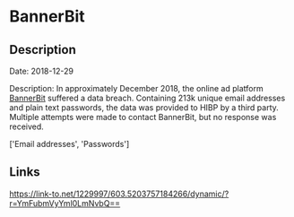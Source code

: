 # BannerBit

## Description

Date: 2018-12-29

Description:
In approximately December 2018, the online ad platform <a href="https://bannerbit.com/" target="_blank" rel="noopener">BannerBit</a> suffered a data breach. Containing 213k unique email addresses and plain text passwords, the data was provided to HIBP by a third party. Multiple attempts were made to contact BannerBit, but no response was received.


['Email addresses', 'Passwords']

## Links

https://link-to.net/1229997/603.5203757184266/dynamic/?r=YmFubmVyYml0LmNvbQ==